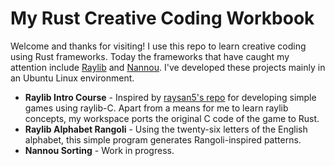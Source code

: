 # My Rust Creative Coding Workbook

Welcome and thanks for visiting! I use this repo to learn creative coding using Rust frameworks. Today the frameworks that have caught my attention include [Raylib](https://www.raylib.com/) and [Nannou](https://nannou.cc/). I've developed these projects mainly in an Ubuntu Linux environment.

- **Raylib Intro Course** - Inspired by [raysan5's repo](https://github.com/raysan5/raylib-intro-course?tab=readme-ov-file) for developing simple games using raylib-C. Apart from a means for me to learn raylib concepts, my workspace ports the original C code of the game to Rust.
- **Raylib Alphabet Rangoli** - Using the twenty-six letters of the English alphabet, this simple program generates Rangoli-inspired patterns.
- **Nannou Sorting** - Work in progress.
